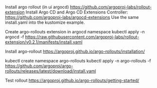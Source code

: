 Install argo rollout (in ui argocd)
https://github.com/argoproj-labs/rollout-extension
Install Argo CD and Argo CD Extensions Controller: https://github.com/argoproj-labs/argocd-extensions
Use the same install.yaml into the kustomize example.

Create argo-rollouts extension in argocd namespace
kubectl apply -n argocd -f https://raw.githubusercontent.com/argoproj-labs/rollout-extension/v0.2.1/manifests/install.yaml

Install argo-rollout
https://argoproj.github.io/argo-rollouts/installation/

kubectl create namespace argo-rollouts
kubectl apply -n argo-rollouts -f https://github.com/argoproj/argo-rollouts/releases/latest/download/install.yaml


Test rollout
https://argoproj.github.io/argo-rollouts/getting-started/